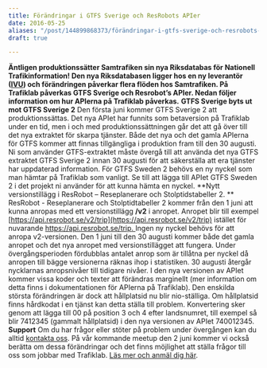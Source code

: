 ```yaml
---
title: Förändringar i GTFS Sverige och ResRobots APIer
date: 2016-05-25
aliases: "/post/144899868373/förändringar-i-gtfs-sverige-och-resrobots-apier"
draft: true

---
```


**Äntligen produktionssätter Samtrafiken sin nya Riksdatabas för Nationell Trafikinformation! Den nya Riksdatabasen ligger hos en ny leverantör ([IVU](http://www.ivu.com/)) och förändringen påverkar flera flöden hos Samtrafiken. På Trafiklab påverkas GTFS Sverige och Resrobot’s APIer. Nedan följer information om hur APIerna på Trafiklab påverkas.**
**GTFS Sverige byts ut mot GTFS Sverige 2**
Den första juni kommer GTFS Sverige 2 att produktionssättas. Det nya APIet har funnits som betaversion på Trafiklab under en tid, men i och med produktionssättningen går det att gå över till det nya extraktet för skarpa tjänster. Både det nya och det gamla APIerna för GTFS kommer att finnas tillgängliga i produktion fram till den 30 augusti.
Ni som använder GTFS-extraktet måste övergå till att använda det nya GTFS extraktet GTFS Sverige 2 innan 30 augusti för att säkerställa att era tjänster har uppdaterad information. För GTFS Sweden 2 behövs en ny nyckel som man hämtar på Trafiklab som vanligt. Se till att lägga till APIet GTFS Sweden 2 i det projekt ni använder för att kunna hämta en nyckel.
**Nytt versionstillägg i ResRobot – Reseplanerare och Stolptidstabeller 2. **
ResRobot - Reseplanerare och Stolptidtabeller 2 kommer från den 1 juni att kunna anropas med ett versionstillägg **/v2** i anropet. Anropet blir till exempel [https://api.resrobot.se/v2/trip](https://api.resrobot.se/v2/trip) istället för  nuvarande [https://api.resrobot.se/trip. ](https://api.resrobot.se/trip.%C2%A0)
Ingen ny nyckel behövs för att anropa v2-versionen. Den 1 juni till den 30 augusti kommer både det gamla anropet och det nya anropet med versionstillägget att fungera. Under övergångsperioden fördubblas antalet anrop som är tillåtna per nyckel då anropen till bägge versionerna räknas ihop i statistiken. 30 augusti återgår nycklarnas anropsnivåer till tidigare nivåer.
I den nya versionen av APIet kommer vissa koder och texter att förändras marginellt (mer information om detta finns i dokumentationen för APIerna på Trafiklab). Den enskilda största förändringen är dock att hållplatsid nu blir nio-ställiga. Om hållplatsid finns hårdkodat i en tjänst kan detta ställa till problem.
Konvertering sker genom att lägga till 00 på position 3 och 4 efter landsnumret, till exempel så blir 7412345 (gammalt hållplatsid) i den nya versionen av APIet 740012345.
**Support**
Om du har frågor eller stöter på problem under övergången kan du alltid [kontakta oss](https://kundo.se/org/trafiklabse/).
På vår kommande meetup den 2 juni kommer vi också berätta om dessa förändringar och det finns möjlighet att ställa frågor till oss som jobbar med Trafiklab. [Läs mer och anmäl dig här](http://blogg.trafiklab.se/post/144597997813/fullsp%C3%A4ckad-agenda-p%C3%A5-kommande-meet-up-med).
 
